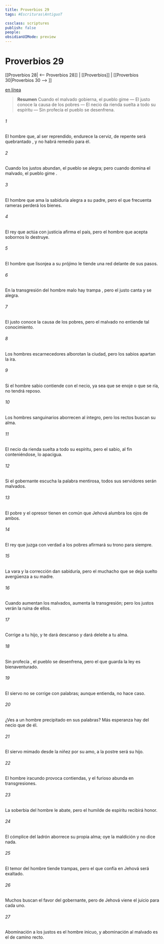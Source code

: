 ```yaml
---
title: Proverbios 29
tags: #Escrituras\AntiguoT

cssclass: scriptures
publish: false
people:
obsidianUIMode: preview
---
```


# Proverbios 29
[[Proverbios 28| <-- Proverbios 28]] | [[Proverbios]] | [[Proverbios 30|Proverbios 30 --> ]]

[en línea](https://churchofjesuschrist.org/study/scriptures/ot/prov/29?lang=spa)

> __Resumen__
Cuando el malvado gobierna, el pueblo gime — El justo conoce la causa de los pobres — El necio da rienda suelta a todo su espíritu — Sin profecía el pueblo se desenfrena.

###### 1 
El hombre que, al ser reprendido, endurece la cerviz,
de repente será 
quebrantado
, y no habrá remedio 
para él.

###### 2 
Cuando los justos abundan, el pueblo se alegra;
pero cuando domina el malvado, el pueblo 
gime
.

###### 3 
El hombre que ama la sabiduría alegra a su padre,
pero el que frecuenta 
rameras
 perderá los bienes.

###### 4 
El rey que actúa con justicia afirma el país,
pero el hombre que acepta sobornos lo destruye.

###### 5 
El hombre que 
lisonjea
 a su prójimo
le tiende una red delante de sus pasos.

###### 6 
En la transgresión del hombre malo hay 
trampa
,
pero el justo canta y se alegra.

###### 7 
El justo conoce la causa de los pobres,
pero el malvado no entiende tal conocimiento.

###### 8 
Los hombres escarnecedores alborotan la ciudad,
pero los sabios apartan la ira.

###### 9 
Si el hombre sabio contiende con el necio,
ya sea que se enoje o que se ría, no tendrá reposo.

###### 10 
Los hombres sanguinarios aborrecen al íntegro,
pero los rectos buscan su alma.

###### 11 
El necio da rienda suelta a todo su espíritu,
pero el sabio, al fin conteniéndose, lo apacigua.

###### 12 
Si el gobernante escucha la palabra mentirosa,
todos sus servidores serán malvados.

###### 13 
El pobre y el opresor tienen en común que
Jehová alumbra los ojos de ambos.

###### 14 
El rey que juzga con verdad a los pobres
afirmará su trono para siempre.

###### 15 
La vara y la corrección dan sabiduría,
pero el muchacho que se deja suelto avergüenza a su madre.

###### 16 
Cuando aumentan los malvados, aumenta la transgresión;
pero los justos verán la ruina de ellos.

###### 17 
Corrige a tu hijo, y te dará descanso
y dará deleite a tu alma.

###### 18 
Sin 
profecía
, el pueblo se desenfrena,
pero el que guarda la 
ley
 es bienaventurado.

###### 19 
El siervo no se corrige con palabras;
aunque entienda, no hace caso.

###### 20 
¿Ves a un hombre precipitado en sus palabras?
Más esperanza hay del necio que de él.

###### 21 
El siervo mimado desde la niñez 
por su amo,
a la postre será su hijo.

###### 22 
El hombre iracundo provoca contiendas,
y el furioso abunda en transgresiones.

###### 23 
La soberbia del hombre le abate,
pero el 
humilde
 de espíritu recibirá honor.

###### 24 
El cómplice del ladrón aborrece su propia alma;
oye la maldición y no dice nada.

###### 25 
El 
temor
 del hombre tiende trampas,
pero el que confía en Jehová será exaltado.

###### 26 
Muchos buscan el favor del gobernante,
pero de Jehová viene el juicio para cada uno.

###### 27 
Abominación a los justos es el hombre inicuo,
y abominación al malvado es el de camino recto.

